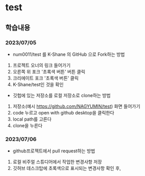 # test
## 학습내용
### 2023/07/05
- num0011/test 를 K-Shane 의 GitHub 으로 Fork하는 방법
1. 프로젝트 오너의 링크 들어가기
2. 오른쪽 위 포크 '초록색 버튼' 버튼 클릭
3. 크리에이트 포크 '초록색 버튼' 클릭
4. K-Shane/test인 것을 확인

- 깃헙에 있는 저장소를 로컬 저장소로 clone하는 방법
1. 저장소(예시 https://github.com/NAGYUMIN/test) 화면 들어가기
2. code 누르고 open with github desktop을 클릭한다
3. local path를 고른다
4. clone을 누른다

### 2023/07/06
- github프로젝트에서 pull request하는 방법
1. 로컬 비주얼 스튜디어에서 작업한 변경사항 저장 
2. 깃허브 데스크탑에 초록색으로 표시되는 변경사항 확인 후, 